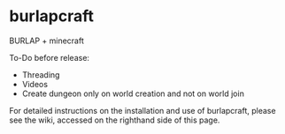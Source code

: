 # burlapcraft
BURLAP + minecraft

To-Do before release:
 - Threading
 - Videos
 - Create dungeon only on world creation and not on world join
 
For detailed instructions on the installation and use of burlapcraft, please see the wiki, accessed on the righthand side of this page.
